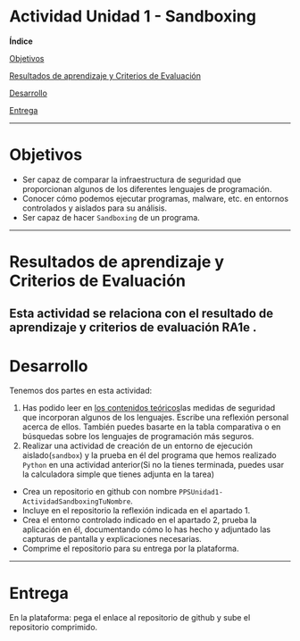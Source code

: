 # Actividad Unidad 1 - Sandboxing
**Índice**

[Objetivos](#objetivos)

[Resultados de aprendizaje y Criterios de Evaluación](#resultados-de-aprendizaje-y-criterios-de-evaluación)

[Desarrollo](#desarrollo)

[Entrega](#entrega)

---

# Objetivos

- Ser capaz de comparar la infraestructura de seguridad que proporcionan algunos de los diferentes lenguajes de programación.
- Conocer cómo podemos ejecutar programas, malware, etc. en entornos controlados y aislados para su análisis.
- Ser capaz de hacer `Sandboxing` de un programa.
---

# Resultados de aprendizaje y Criterios de Evaluación

Esta actividad se relaciona con el resultado de aprendizaje y criterios de evaluación RA1e .
---

# Desarrollo

Tenemos dos partes en esta actividad:
1. Has podido leer en [los contenidos teóricos](../ContenidosTeoricos/PPSUnidad1-LenguajesProgramacion.pdf)las medidas de seguridad que incorporan algunos de los lenguajes. Escribe una reflexión personal acerca de ellos. También puedes basarte en la tabla comparativa o en búsquedas sobre los lenguajes de programación más seguros. 
2. Realizar una actividad de creación de un entorno de ejecución aislado(`sandbox`) y la prueba en él del programa que hemos realizado `Python` en una actividad anterior(Si no la tienes terminada, puedes usar la calculadora simple que tienes adjunta en la tarea)

- Crea un repositorio en github con nombre `PPSUnidad1-ActividadSandboxingTuNombre`.
- Incluye en el repositorio la reflexión indicada en el apartado 1.
- Crea el entorno controlado indicado en el apartado 2, prueba la aplicación en él, documentando cómo lo has hecho y adjuntado las capturas de pantalla y explicaciones necesarias.
- Comprime el repositorio para su entrega por la plataforma.
---

# Entrega

En la plataforma: pega el enlace al repositorio de github y sube el repositorio comprimido.